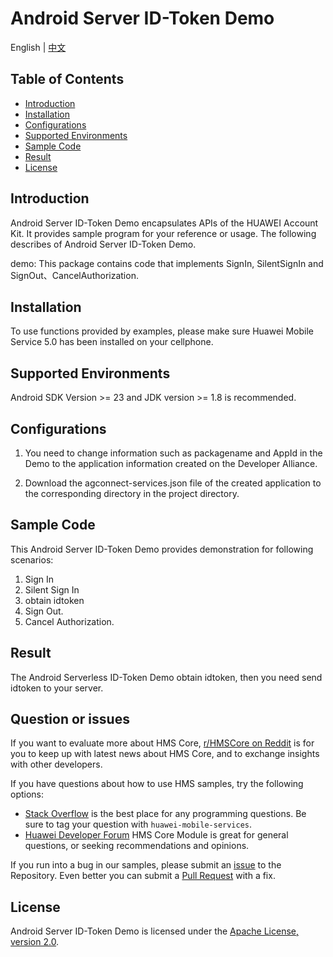 # Android Server ID-Token Demo

English | [中文](https://github.com/HMS-Core/huawei-account-demo/blob/android_server_idtoken_scenarios/README_ZH.md) 


## Table of Contents

 * [Introduction](#introduction)
 * [Installation](#installation)
 * [Configurations](#configurations)
 * [Supported Environments](#supported-environments)
 * [Sample Code](#sample-code)
 * [Result](#result)
 * [License](#license)

## Introduction
Android Server ID-Token Demo encapsulates APIs of the HUAWEI Account Kit. It provides sample program for your reference or usage.
The following describes of Android Server ID-Token Demo.

demo: This package contains code that implements SignIn,  SilentSignIn and SignOut、CancelAuthorization.

## Installation
To use functions provided by examples, please make sure Huawei Mobile Service 5.0 has been installed on your cellphone.
## Supported Environments
Android SDK Version >= 23 and JDK version >= 1.8 is recommended.
	
## Configurations  

1. You need to change information such as packagename and AppId in the Demo to the application information created on the Developer Alliance.

2. Download the agconnect-services.json file of the created application to the corresponding directory in the project directory.

## Sample Code
This Android Server ID-Token Demo provides demonstration for following scenarios:
1. Sign In
2. Silent Sign In
3. obtain  idtoken
4. Sign Out.
5. Cancel Authorization.

## Result
The Android Serverless ID-Token Demo obtain idtoken, then you need send idtoken to your server.

## Question or issues
If you want to evaluate more about HMS Core,
[r/HMSCore on Reddit](https://www.reddit.com/r/HuaweiDevelopers/) is for you to keep up with latest news about HMS Core, and to exchange insights with other developers.

If you have questions about how to use HMS samples, try the following options:
- [Stack Overflow](https://stackoverflow.com/questions/tagged/huawei-mobile-services) is the best place for any programming questions. Be sure to tag your question with 
`huawei-mobile-services`.
- [Huawei Developer Forum](https://forums.developer.huawei.com/forumPortal/en/home?fid=0101187876626530001) HMS Core Module is great for general questions, or seeking recommendations and opinions.

If you run into a bug in our samples, please submit an [issue](https://github.com/HMS-Core/huawei-account-demo/issues) to the Repository. Even better you can submit a [Pull Request](https://github.com/HMS-Core/huawei-account-demo/pulls) with a fix.

##  License
Android Server ID-Token Demo is licensed under the [Apache License, version 2.0](http://www.apache.org/licenses/LICENSE-2.0).
